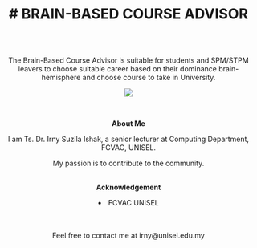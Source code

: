 <h1 align="center">
<b># BRAIN-BASED COURSE ADVISOR</b>
</h1><br><br>
<p align="center">
The Brain-Based Course Advisor is suitable for students and SPM/STPM leavers
to choose suitable career based on their dominance brain-hemisphere and choose course to take in University.
<p align="center">
  
<p align="center">
  <img src="Apps Logo.PNG">
</p>

<br>
<p align="center">
<b>About Me</b><br>
<p align="center">
I am Ts. Dr. Irny Suzila Ishak, a senior lecturer at Computing Department, FCVAC, UNISEL.
<p align="center">
My passion is to contribute to the community.<br><br>
<p align="center">
<b>Acknowledgement</b><br>
<li align="center">FCVAC UNISEL</li><br>
<br>
<p align="center">  
Feel free to contact me at irny@unisel.edu.my
</p>
